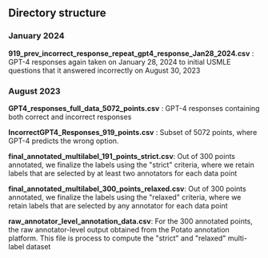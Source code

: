 ## Directory structure

### January 2024
**919_prev_incorrect_response_repeat_gpt4_response_Jan28_2024.csv** : GPT-4 responses again taken on January 28, 2024 to initial USMLE questions that it answered incorrectly on August 30, 2023

### August 2023
**GPT4_responses_full_data_5072_points.csv** : GPT-4 responses containing both correct and incorrect responses
	
**IncorrectGPT4_Responses_919_points.csv** : Subset of 5072 points, where GPT-4 predicts the wrong option.
	
**final_annotated_multilabel_191_points_strict.csv**: Out of 300 points annotated, we finalize the labels using the "strict" criteria, where we retain labels that are selected by at least two annotators for each data point
	
**final_annotated_multilabel_300_points_relaxed.csv**: Out of 300 points annotated, we finalize the labels using the "relaxed" criteria, where we retain labels that are selected by any annotator for each data point
	
**raw_annotator_level_annotation_data.csv**: For the 300 annotated points, the raw annotator-level output obtained from the Potato annotation platform. This file is process to compute the "strict" and "relaxed" multi-label dataset
